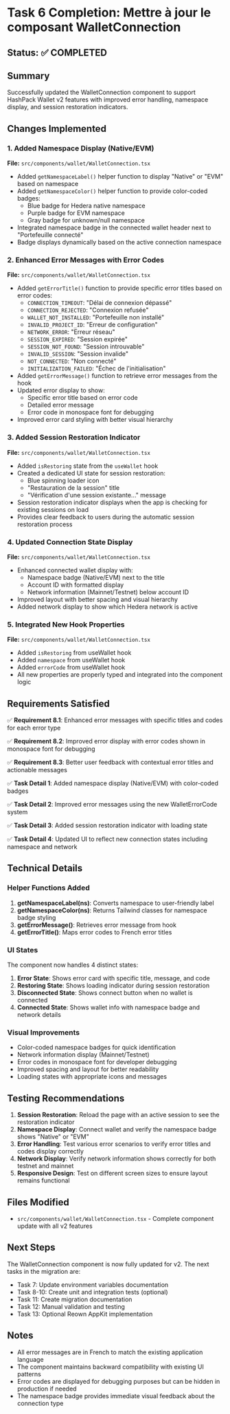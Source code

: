 # Task 6 Completion: Mettre à jour le composant WalletConnection

## Status: ✅ COMPLETED

## Summary

Successfully updated the WalletConnection component to support HashPack Wallet v2 features with improved error handling, namespace display, and session restoration indicators.

## Changes Implemented

### 1. Added Namespace Display (Native/EVM)

**File:** `src/components/wallet/WalletConnection.tsx`

- Added `getNamespaceLabel()` helper function to display "Native" or "EVM" based on namespace
- Added `getNamespaceColor()` helper function to provide color-coded badges:
  - Blue badge for Hedera native namespace
  - Purple badge for EVM namespace
  - Gray badge for unknown/null namespace
- Integrated namespace badge in the connected wallet header next to "Portefeuille connecté"
- Badge displays dynamically based on the active connection namespace

### 2. Enhanced Error Messages with Error Codes

**File:** `src/components/wallet/WalletConnection.tsx`

- Added `getErrorTitle()` function to provide specific error titles based on error codes:
  - `CONNECTION_TIMEOUT`: "Délai de connexion dépassé"
  - `CONNECTION_REJECTED`: "Connexion refusée"
  - `WALLET_NOT_INSTALLED`: "Portefeuille non installé"
  - `INVALID_PROJECT_ID`: "Erreur de configuration"
  - `NETWORK_ERROR`: "Erreur réseau"
  - `SESSION_EXPIRED`: "Session expirée"
  - `SESSION_NOT_FOUND`: "Session introuvable"
  - `INVALID_SESSION`: "Session invalide"
  - `NOT_CONNECTED`: "Non connecté"
  - `INITIALIZATION_FAILED`: "Échec de l'initialisation"
- Added `getErrorMessage()` function to retrieve error messages from the hook
- Updated error display to show:
  - Specific error title based on error code
  - Detailed error message
  - Error code in monospace font for debugging
- Improved error card styling with better visual hierarchy

### 3. Added Session Restoration Indicator

**File:** `src/components/wallet/WalletConnection.tsx`

- Added `isRestoring` state from the `useWallet` hook
- Created a dedicated UI state for session restoration:
  - Blue spinning loader icon
  - "Restauration de la session" title
  - "Vérification d'une session existante..." message
- Session restoration indicator displays when the app is checking for existing sessions on load
- Provides clear feedback to users during the automatic session restoration process

### 4. Updated Connection State Display

**File:** `src/components/wallet/WalletConnection.tsx`

- Enhanced connected wallet display with:
  - Namespace badge (Native/EVM) next to the title
  - Account ID with formatted display
  - Network information (Mainnet/Testnet) below account ID
- Improved layout with better spacing and visual hierarchy
- Added network display to show which Hedera network is active

### 5. Integrated New Hook Properties

**File:** `src/components/wallet/WalletConnection.tsx`

- Added `isRestoring` from useWallet hook
- Added `namespace` from useWallet hook
- Added `errorCode` from useWallet hook
- All new properties are properly typed and integrated into the component logic

## Requirements Satisfied

✅ **Requirement 8.1**: Enhanced error messages with specific titles and codes for each error type

✅ **Requirement 8.2**: Improved error display with error codes shown in monospace font for debugging

✅ **Requirement 8.3**: Better user feedback with contextual error titles and actionable messages

✅ **Task Detail 1**: Added namespace display (Native/EVM) with color-coded badges

✅ **Task Detail 2**: Improved error messages using the new WalletErrorCode system

✅ **Task Detail 3**: Added session restoration indicator with loading state

✅ **Task Detail 4**: Updated UI to reflect new connection states including namespace and network

## Technical Details

### Helper Functions Added

1. **getNamespaceLabel(ns)**: Converts namespace to user-friendly label
2. **getNamespaceColor(ns)**: Returns Tailwind classes for namespace badge styling
3. **getErrorMessage()**: Retrieves error message from hook
4. **getErrorTitle()**: Maps error codes to French error titles

### UI States

The component now handles 4 distinct states:

1. **Error State**: Shows error card with specific title, message, and code
2. **Restoring State**: Shows loading indicator during session restoration
3. **Disconnected State**: Shows connect button when no wallet is connected
4. **Connected State**: Shows wallet info with namespace badge and network details

### Visual Improvements

- Color-coded namespace badges for quick identification
- Network information display (Mainnet/Testnet)
- Error codes in monospace font for developer debugging
- Improved spacing and layout for better readability
- Loading states with appropriate icons and messages

## Testing Recommendations

1. **Session Restoration**: Reload the page with an active session to see the restoration indicator
2. **Namespace Display**: Connect wallet and verify the namespace badge shows "Native" or "EVM"
3. **Error Handling**: Test various error scenarios to verify error titles and codes display correctly
4. **Network Display**: Verify network information shows correctly for both testnet and mainnet
5. **Responsive Design**: Test on different screen sizes to ensure layout remains functional

## Files Modified

- `src/components/wallet/WalletConnection.tsx` - Complete component update with all v2 features

## Next Steps

The WalletConnection component is now fully updated for v2. The next tasks in the migration are:

- Task 7: Update environment variables documentation
- Task 8-10: Create unit and integration tests (optional)
- Task 11: Create migration documentation
- Task 12: Manual validation and testing
- Task 13: Optional Reown AppKit implementation

## Notes

- All error messages are in French to match the existing application language
- The component maintains backward compatibility with existing UI patterns
- Error codes are displayed for debugging purposes but can be hidden in production if needed
- The namespace badge provides immediate visual feedback about the connection type
